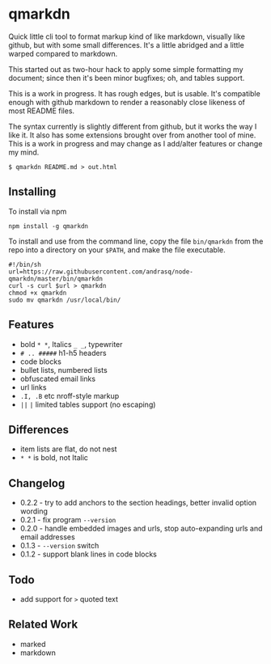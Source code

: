 qmarkdn
=======

Quick little cli tool to format markup kind of like markdown, visually like github, but with some
small differences.  It's a little abridged and a little warped compared to markdown.

This started out as two-hour hack to apply some simple formatting my document; since then
it's been minor bugfixes; oh, and tables support.

This is a work in progress.  It has rough edges, but is usable.  It's compatible enough
with github markdown to render a reasonably close likeness of most README files.

The syntax currently is slightly different from github, but it works the way I like it.  It
also has some extensions brought over from another tool of mine.  This is a work in progress
and may change as I add/alter features or change my mind.


    $ qmarkdn README.md > out.html


Installing
----------

To install via npm

    npm install -g qmarkdn

To install and use from the command line, copy the file `bin/qmarkdn` from the repo
into a directory on your `$PATH`, and make the file executable.

    #!/bin/sh
    url=https://raw.githubusercontent.com/andrasq/node-qmarkdn/master/bin/qmarkdn
    curl -s curl $url > qmarkdn
    chmod +x qmarkdn
    sudo mv qmarkdn /usr/local/bin/


Features
--------

- bold `* *`, Italics `_ _`, typewriter `` ``
- `# .. #####` h1-h5 headers
- code blocks
- bullet lists, numbered lists
- obfuscated email links
- url links
- `.I, .B` etc nroff-style markup
- `||` `|` limited tables support (no escaping)


Differences
-----------

- item lists are flat, do not nest
- `* *` is bold, not Italic


Changelog
---------

- 0.2.2 - try to add anchors to the section headings, better invalid option wording
- 0.2.1 - fix program `--version`
- 0.2.0 - handle embedded []() images and urls, stop auto-expanding urls and email addresses
- 0.1.3 - `--version` switch
- 0.1.2 - support blank lines in code blocks


Todo
----

- add support for `>` quoted text


Related Work
------------

- marked
- markdown
